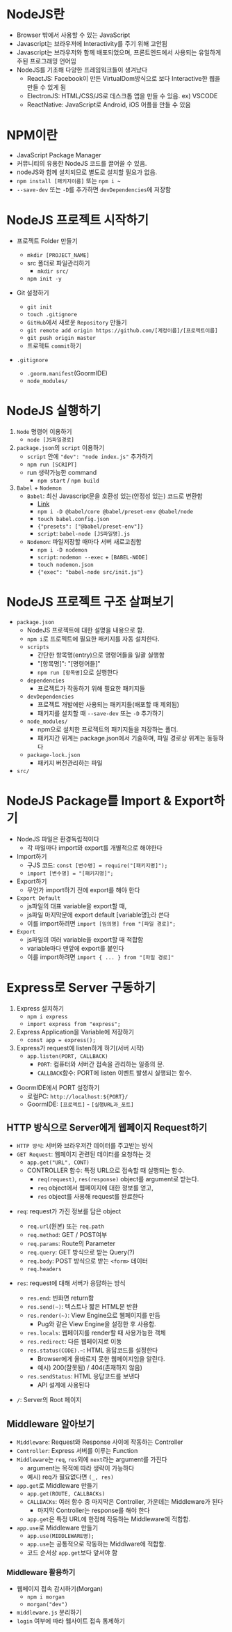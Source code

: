 # NodeJS란
  - Browser 밖에서 사용할 수 있는 JavaScript
  - Javascript는 브라우저에 Interactivity를 주기 위해 고안됨
  - Javascript는 브라우저와 함께 배포되었으며, 프론트엔드에서 사용되는 유일하게 주된 프로그래밍 언어임
  - NodeJS를 기초해 다양한 프레임워크들이 생겨났다
    - ReactJS: Facebook이 만든 VirtualDom방식으로 보다 Interactive한 웹을 만들 수 있게 됨
    - ElectronJS: HTML/CSS/JS로 데스크톱 앱을 만들 수 있음. ex) VSCODE
    - ReactNative: JavaScript로 Android, iOS 어플을 만들 수 있음

# NPM이란
  - JavaScript Package Manager
  - 커뮤니티의 유용한 NodeJS 코드를 끌어쓸 수 있음.
  - nodeJS와 함께 설치되므로 별도로 설치할 필요가 없음.
  - `npm install [패키지이름]` 또는 `npm i ~`
  - `--save-dev` 또는 `-D`를 추가하면 `devDependencies`에 저장함

# NodeJS 프로젝트 시작하기
  - 프로젝트 Folder 만들기
    - `mkdir [PROJECT_NAME]`
	- src 폴더로 파일관리하기
	  - `mkdir src/`
	- `npm init -y`

  - Git 설정하기
    - `git init`
	- `touch .gitignore`
	- `GitHub`에서 새로운 `Repository` 만들기
	- `git remote add origin https://github.com/[계정이름]/[프로젝트이름]`
	- `git push origin master`
	- 프로젝트 `commit`하기

  - `.gitignore`
    - `.goorm.manifest`(GoormIDE)
	- `node_modules/`

# NodeJS 실행하기
  1. `Node` 명령어 이용하기
     - `node [JS파일경로]`
  2. `package.json`의 `script` 이용하기
     - `script` 안에 `"dev": "node index.js"` 추가하기
	 - `npm run [SCRIPT]`
	 - run 생략가능한 command
	   - `npm start` / `npm build`
  3. `Babel` + `Nodemon`
     - `Babel`: 최신 Javascript문을 호환성 있는(안정성 있는) 코드로 변환함
	   - [Link](https://babeljs.io/setup#installation)
	   - `npm i -D @babel/core @babel/preset-env @babel/node`
	   - `touch babel.config.json`
	   - `{"presets": ["@babel/preset-env"]}`
	   - `script`: `babel-node [JS파일명].js`
	 - `Nodemon`: 파일저장할 때마다 서버 새로고침함
	   - `npm i -D nodemon`
	   - `script`: `nodemon --exec` + `[BABEL-NODE]`
	   - `touch nodemon.json`
	   - `{"exec": "babel-node src/init.js"}`

# NodeJS 프로젝트 구조 살펴보기
  - `package.json`
    - NodeJS 프로젝트에 대한 설명을 내용으로 함.
    - `npm i`로 프로젝트에 필요한 패키지를 자동 설치한다.
    - `scripts`
      - 간단한 항목명(entry)으로 명령어들을 일괄 실행함
      - "[항목명]": "[명령어들]"
      - `npm run [항목명]`으로 실행한다
    - `dependencies`
      - 프로젝트가 작동하기 위해 필요한 패키지들
    - `devDependencies`
      - 프로젝트 개발에만 사용되는 패키지들(배포할 때 제외됨)
      - 패키지를 설치할 때 `--save-dev` 또는 `-D` 추가하기
    - `node_modules/`
      - npm으로 설치한 프로젝트의 패키지들을 저장하는 폴더.
      - 패키지간 위계는 package.json에서 기술하며, 파일 경로상 위계는 동등하다
    - `package-lock.json`
      - 패키지 버전관리하는 파일
  - `src/`

# NodeJS Package를 Import & Export하기
  - NodeJS 파일은 환경독립적이다
    - 각 파일마다 import와 export를 개별적으로 해야한다
  - Import하기
    - 구JS 코드: `const [변수명] = require("[패키지명]");`
    - `import [변수명] = "[패키지명]";`
  - Export하기
    - 무언가 import하기 전에 export를 해야 한다
  - `Export Default`
    - js파일의 대표 variable을 export할 때,
    - js파일 마지막문에 export default [variable명];라 쓴다
    - 이를 import하려면 `import [임의명] from "[파일 경로]";`
  - `Export`
    - js파일의 여러 variable을 export할 때 적합함
    - variable마다 맨앞에 export를 붙인다
    - 이를 import하려면 `import { ... } from "[파일 경로]"`
	
# Express로 Server 구동하기
  1. Express 설치하기
     - `npm i express`
	 - `import express from "express";`
  2. Express Application을 Variable에 저장하기
     - `const app = express();`
  3. Express가 request에 listen하게 하기(서버 시작)
     - `app.listen(PORT, CALLBACK)`
	   - `PORT`: 컴퓨터와 서버간 접속을 관리하는 일종의 문.
	   - `CALLBACK`함수: PORT에 listen 이벤트 발생시 실행되는 함수.

  * GoormIDE에서 PORT 설정하기
    - 로컬PC: `http://localhost:${PORT}/`
	- GoormIDE: `[프로젝트]` - `[실행URL과_포트]`

## HTTP 방식으로 Server에게 웹페이지 Request하기
  - `HTTP 방식`: 서버와 브라우저간 데이터를 주고받는 방식
  - `GET Request`: 웹페이지 관련된 데이터를 요청하는 것
    - `app.get("URL", CONT)`
	- CONTROLLER 함수: 특정 URL으로 접속할 때 실행되는 함수.
	  - `req(request)`, `res(response)` object를 argument로 받는다.
	  - `req` object에서 웹페이지에 대한 정보를 얻고,
	  - `res` object를 사용해 request를 완료한다
	
  * `req`: request가 가진 정보를 담은 object
    - `req.url`(원본) 또는 `req.path`
	- `req.method`: GET / POST여부
	- `req.params`: Route의 Parameter
	- `req.query`: GET 방식으로 받는 Query(?)
	- `req.body`: POST 방식으로 받는 `<form>` 데이터
	- `req.headers`
  * `res`: request에 대해 서버가 응답하는 방식
    - `res.end`: 빈화면 return함
	- `res.send(~)`: 텍스트나 짧은 HTML문 반환
	- `res.render(~)`: View Engine으로 웹페이지를 만듬
	  - Pug와 같은 View Engine을 설정한 후 사용함.
	- `res.locals`: 웹페이지를 render할 때 사용가능한 객체
	- `res.redirect`: 다른 웹페이지로 이동
	- `res.status(CODE).~`: HTML 응답코드를 설정한다
	  - Browser에게 올바르지 못한 웹페이지임을 알린다.
	  - 예시) 200(잘못됨) / 404(존재하지 않음)
	- `res.sendStatus`: HTML 응답코드를 보낸다
	  - API 설계에 사용된다
	  
  * `/`: Server의 Root 페이지
  
## Middleware 알아보기
  - `Middleware`: Request와 Response 사이에 작동하는 Controller
  - `Controller`: Express 서버를 이루는 Function
  - `Middleware`는 `req`, `res`외에 `next`라는 argument를 가진다
    - argument는 목적에 따라 생략이 가능하다
	- 예시) req가 필요없다면 `(_, res)`
  - `app.get`로 Middleware 만들기
    - `app.get(ROUTE, CALLBACKs)`
	- `CALLBACKs`: 여러 함수 중 마지막은 Controller, 가운데는 Middleware가 된다
	  - 마지막 Controller는 response를 해야 한다
	- `app.get`은 특정 URL에 한정해 작동하는 Middleware에 적합함.
  - `app.use`로 Middleware 만들기
    - `app.use(MIDDLEWARE명);`
	- `app.use`는 공통적으로 작동하는 Middlware에 적합함.
	- 코드 순서상 `app.get`보다 앞서야 함

### Middleware 활용하기
  - 웹페이지 접속 감시하기(Morgan)
    - `npm i morgan`
	- `morgan("dev")`
  - `middleware.js` 분리하기
  - `login` 여부에 따라 웹사이트 접속 통제하기
  